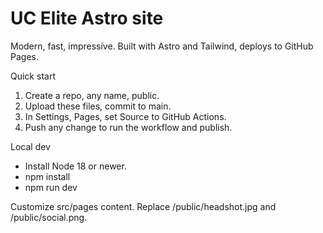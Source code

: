 # UC Elite Astro site
Modern, fast, impressive. Built with Astro and Tailwind, deploys to GitHub Pages.

Quick start
1) Create a repo, any name, public.
2) Upload these files, commit to main.
3) In Settings, Pages, set Source to GitHub Actions.
4) Push any change to run the workflow and publish.

Local dev
- Install Node 18 or newer.
- npm install
- npm run dev

Customize src/pages content. Replace /public/headshot.jpg and /public/social.png.
